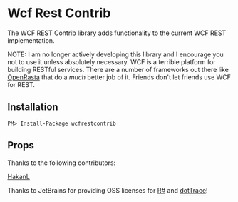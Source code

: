 Wcf Rest Contrib
=============

The WCF REST Contrib library adds functionality to the current WCF REST implementation.

NOTE: I am no longer actively developing this library and I encourage you not to use it unless absolutely necessary. WCF is a terrible platform for building RESTful services. There are a number of frameworks out there like [OpenRasta](https://github.com/openrasta/openrasta-stable/wiki) that do a *much* better job of it. Friends don't let friends use WCF for REST.

Installation
------------

    PM> Install-Package wcfrestcontrib
	
Props
------------

Thanks to the following contributors:

[HakanL](https://github.com/HakanL)

Thanks to JetBrains for providing OSS licenses for [R#](http://www.jetbrains.com/resharper/features/code_refactoring.html) and [dotTrace](http://www.jetbrains.com/profiler/)!